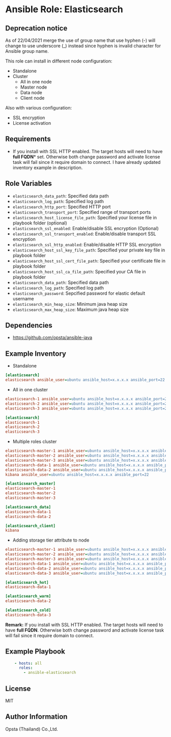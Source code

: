 # Ansible Role: Elasticsearch

## Deprecation notice
As of 22/04/2021 merge the use of group name that use hyphen (-) will change to use underscore (_) instead since hyphen is invalid character for Ansible group name.

This role can install in different node configuration:
- Standalone
- Cluster
  - All in one node
  - Master node
  - Data node
  - Client node

Also with various configuration:
- SSL encryption
- License activation

## Requirements

- If you install with SSL HTTP enabled. The target hosts will need to have **full FQDN*** set. Otherwise both change password and activate license task will fail since it require domain to connect. I have already updated inventory example in description.

## Role Variables

- `elasticsearch_data_path`: Specified data path
- `elasticsearch_log_path`: Specified log path
- `elasticsearch_http_port`: Specified HTTP port
- `elasticsearch_transport_port`: Specified range of transport ports
- `elasticsearch_host_license_file_path`: Specified your license file in playbook folder (optional)
- `elasticsearch_ssl_enabled`: Enable/disable SSL encryption (Optional)
- `elasticsearch_ssl_transport_enabled`: Enable/disable transport SSL encryption
- `elasticsearch_ssl_http_enabled`: Enable/disable HTTP SSL encryption
- `elasticsearch_host_ssl_key_file_path`: Specified your private key file in playbook folder
- `elasticsearch_host_ssl_cert_file_path`: Specified your certificate file in playbook folder
- `elasticsearch_host_ssl_ca_file_path`: Specified your CA file in playbook folder
- `elasticsearch_data_path`: Specified data path
- `elasticsearch_log_path`: Specified log path
- `elasticsearch_password`: Sepcified password for elastic default username
- `elasticsearch_min_heap_size`: Minimum java heap size
- `elasticsearch_max_heap_size`: Maximum java heap size

## Dependencies

- https://github.com/opsta/ansible-java

## Example Inventory

- Standalone
```ini
[elasticsearch]
elasticsearch ansible_user=ubuntu ansible_host=x.x.x.x ansible_port=22
```
- All in one cluster
```ini
elasticsearch-1 ansible_user=ubuntu ansible_host=x.x.x.x ansible_port=22
elasticsearch-2 ansible_user=ubuntu ansible_host=x.x.x.x ansible_port=22
elasticsearch-3 ansible_user=ubuntu ansible_host=x.x.x.x ansible_port=22

[elasticsearch]
elasticsearch-1
elasticsearch-2
elasticsearch-3
```
- Multiple roles cluster
```ini
elasticsearch-master-1 ansible_user=ubuntu ansible_host=x.x.x.x ansible_port=22
elasticsearch-master-2 ansible_user=ubuntu ansible_host=x.x.x.x ansible_port=22
elasticsearch-master-3 ansible_user=ubuntu ansible_host=x.x.x.x ansible_port=22
elasticsearch-data-1 ansible_user=ubuntu ansible_host=x.x.x.x ansible_port=22
elasticsearch-data-2 ansible_user=ubuntu ansible_host=x.x.x.x ansible_port=22
kibana ansible_user=ubuntu ansible_host=x.x.x.x ansible_port=22

[elasticsearch_master]
elasticsearch-master-1
elasticsearch-master-2
elasticsearch-master-3

[elasticsearch_data]
elasticsearch-data-1
elasticsearch-data-2

[elasticsearch_client]
kibana
```
- Adding storage tier attribute to node
```ini
elasticsearch-master-1 ansible_user=ubuntu ansible_host=x.x.x.x ansible_port=22
elasticsearch-master-2 ansible_user=ubuntu ansible_host=x.x.x.x ansible_port=22
elasticsearch-master-3 ansible_user=ubuntu ansible_host=x.x.x.x ansible_port=22
elasticsearch-data-1 ansible_user=ubuntu ansible_host=x.x.x.x ansible_port=22
elasticsearch-data-2 ansible_user=ubuntu ansible_host=x.x.x.x ansible_port=22
elasticsearch-data-3 ansible_user=ubuntu ansible_host=x.x.x.x ansible_port=22

[elasticsearch_hot]
elasticsearch-data-1

[elasticsearch_warm]
elasticsearch-data-2

[elasticsearch_cold]
elasticsearch-data-3
```

**Remark:** If you install with SSL HTTP enabled. The target hosts will need to have **full FQDN**. Otherwise both change password and activate license task will fail since it require domain to connect.

## Example Playbook
```yaml
    - hosts: all
      roles:
        - ansible-elasticsearch
```

## License

MIT

## Author Information

Opsta (Thailand) Co.,Ltd.
